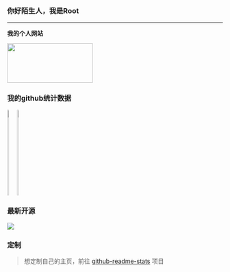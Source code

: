 ### 你好陌生人，我是Root
---- 
**我的个人网站**

<div style="display: flex;">
<a href="https://ddddddddd.top">
  <img align="center" height="91.9px" width="200px" src="https://blog.ddddddddd.top/upload/2021/03/logo-f8bbad1dbd0849488b7668ec654a23c9.png" />
</a>
</div>

### 我的github统计数据
<div style="display: flex;">
<a href="https://github.com/FangPengbo">
  <img align="left" height="200px" width="40%" src="https://github-readme-stats.vercel.app/api?username=FangPengbo&count_private=true&show_icons=true&theme=radical" />
</a>
<a href="https://github.com/FangPengbo">
  <img align="center" height="200px" width="40%" src="https://github-readme-stats.vercel.app/api/top-langs/?username=FangPengbo&layout=compact" />
</a>
</div>

### 最新开源
<a href="https://github.com/FangPengbo/exhale">
  <img align="center"  src="https://github-readme-stats.vercel.app/api/pin/?username=FangPengbo&repo=exhale&theme=dracula" />
</a>

### 定制
> 想定制自己的主页，前往 [github-readme-stats](https://github.com/anuraghazra/github-readme-stats) 项目
